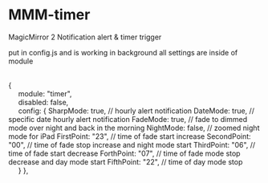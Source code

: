 # MMM-timer
MagicMirror 2 Notification alert & timer trigger

put in config.js and is working in background
all settings are inside of module

<br>{
<br>&nbsp;&nbsp;&nbsp;&nbsp;&nbsp;module: "timer",
<br>&nbsp;&nbsp;&nbsp;&nbsp;&nbsp;disabled: false,
<br>&nbsp;&nbsp;&nbsp;&nbsp;&nbsp;config: {
		SharpMode: true, // hourly alert notification
		DateMode: true, // specific date hourly alert notification
		FadeMode: true, // fade to dimmed mode over night and back in the morning
		NightMode: false, // zoomed night mode for iPad
		FirstPoint: "23", // time of fade start increase
		SecondPoint: "00", // time of fade stop increase and night mode start
		ThirdPoint: "06", // time of fade start decrease
		ForthPoint: "07", // time of fade mode stop decrease and day mode start
		FifthPoint: "22", // time of day mode stop
<br>&nbsp;&nbsp;&nbsp;&nbsp;&nbsp;}
},
